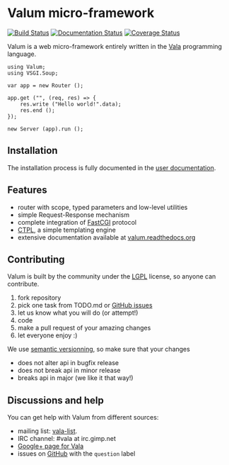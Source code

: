 Valum micro-framework
=====================

[![Build Status](https://travis-ci.org/valum-framework/valum.svg?branch=master)](https://travis-ci.org/valum-framework/valum)
[![Documentation Status](https://readthedocs.org/projects/valum-framework/badge/?version=latest)](https://readthedocs.org/projects/valum-framework/?badge=latest)
[![Coverage Status](https://coveralls.io/repos/valum-framework/valum/badge.svg?branch=master)](https://coveralls.io/r/valum-framework/valum?branch=master)

Valum is a web micro-framework entirely written in the
[Vala](https://wiki.gnome.org/Projects/Vala) programming language.

```vala
using Valum;
using VSGI.Soup;

var app = new Router ();

app.get ("", (req, res) => {
    res.write ("Hello world!".data);
    res.end ();
});

new Server (app).run ();
```


Installation
------------

The installation process is fully documented in the
[user documentation](http://valum-framework.readthedocs.org/en/latest/installation.html).


Features
--------

 - router with scope, typed parameters and low-level utilities
 - simple Request-Response mechanism
 - complete integration of [FastCGI](http://www.fastcgi.com/drupal/) protocol
 - [CTPL](http://ctpl.tuxfamily.org/), a simple templating engine
 - extensive documentation available at [valum.readthedocs.org](http://valum.readthedocs.org/en/latest)


Contributing
------------

Valum is built by the community under the
[LGPL](https://www.gnu.org/licenses/lgpl.html) license, so anyone can
contribute.

 1. fork repository
 2. pick one task from TODO.md or [GitHub issues](https://github.com/antono/valum/issues)
 3. let us know what you will do (or attempt!)
 4. code
 5. make a pull request of your amazing changes
 6. let everyone enjoy :)

We use [semantic versionning](http://semver.org/), so make sure that your
changes

 * does not alter api in bugfix release
 * does not break api in minor release
 * breaks api in major (we like it that way!)


Discussions and help
--------------------

You can get help with Valum from different sources:

 - mailing list: [vala-list](https://mail.gnome.org/mailman/listinfo/vala-list).
 - IRC channel: #vala at irc.gimp.net
 - [Google+ page for Vala](https://plus.google.com/115393489934129239313/)
 - issues on [GitHub](https://github.com/antono/valum/issues) with the
   `question` label
